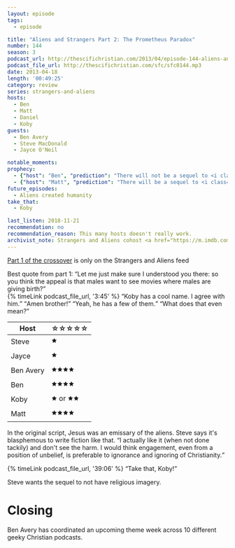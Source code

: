 ```yaml
---
layout: episode
tags:
  - episode

title: "Aliens and Strangers Part 2: The Prometheus Paradox"
number: 144
season: 3
podcast_url: http://thescifichristian.com/2013/04/episode-144-aliens-and-strangers-part-2-the-prometheus-paradox/
podcast_file_url: http://thescifichristian.com/sfc/sfc0144.mp3
date: 2013-04-18
length: '00:49:25'
category: review
series: strangers-and-aliens
hosts:
  - Ben
  - Matt
  - Daniel
  - Koby
guests:
  - Ben Avery 
  - Steve MacDonald
  - Jayce O'Neil

notable_moments:
prophecy: 
  - {"host": "Ben", "prediction": "There will not be a sequel to <i class='work-title'>Prometheus</i>", "veracity": false, "comments": ""}
  - {"host": "Matt", "prediction": "There will be a sequel to <i class='work-title'>Prometheus</i>", "veracity": true, "comments": "<i class='work-title'>Alien: Covenant</i> in 2017"}
future_episodes:
  - Aliens created humanity
take_that:
  - Koby

last_listen: 2018-11-21
recommendation: no
recommendation_reason: This many hosts doesn't really work.
archivist_note: Strangers and Aliens cohost <a href="https://m.imdb.com/name/nm2671766/">Jayce O'Neil</a>'s <a href="https://oracleofbacon.org/movielinks.php">bacon number is 2</a>.
---
```

<a href="http://strangersandaliens.com/2013/04/ep-61-aliens-and-strangers-part-i-alien-agenda/">Part 1 of the crossover</a> is only on the Strangers and Aliens feed

<div class="quote">
  <span class="quote-context is-size-6">Best quote from part 1:</span>
  <q class="matt">Let me just make sure I understood you there: so you think the appeal is that males want to see movies where males are giving birth?</q>
</div>

<div class="quote">
  {% timeLink podcast_file_url, '3:45' %}
  <q data-name="Jayce">Koby has a cool name. I agree with him.</q>
  <q class="koby">Amen brother!</q>
  <q class="ben">Yeah, he has a few of them.</q>
  <q class="koby">What does that even mean?</q>
</div>

<table class="table is-striped rating">
  <thead>
    <tr>
      <th>Host</th>
      <th>☆☆☆☆☆</th>
    </tr>
  </thead>
  <tbody>
    <tr>
      <td>Steve</td>
      <td>🟊</td>
    </tr>
    <tr>
      <td>Jayce</td>
      <td>🟊</td>
    </tr>
    <tr>
      <td>Ben Avery</td>
      <td>🟊🟊🟊🟊</td>
    </tr>
    <tr>
      <td>Ben</td>
      <td>🟊🟊🟊🟊</td>
    </tr>
    <tr>
      <td>Koby</td>
      <td>🟊 or 🟊🟊</td>
    </tr>
    <tr>
      <td>Matt</td>
      <td>🟊🟊🟊🟊</td>
    </tr>
  </tbody>
</table>

In the original script, Jesus was an emissary of the aliens. Steve says it's blasphemous to write fiction like that. <q class="archivist inline">I actually like it (when not done tackily) and don't see the harm. I would think engagement, even from a position of unbelief, is preferable to ignorance and ignoring of Christianity.</q>

<div class="quote">
  {% timeLink podcast_file_url, '39:06' %}
  <q class="ben">Take that, Koby!</q>
</div>

Steve wants the sequel to not have religious imagery.



# Closing
Ben Avery has coordinated an upcoming theme week across 10 different geeky Christian podcasts.